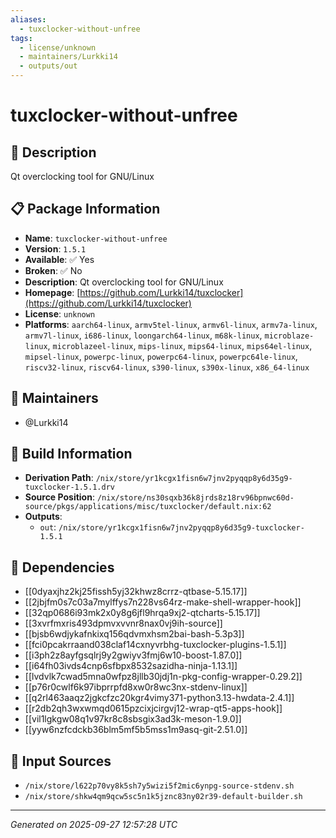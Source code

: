 ```yaml
---
aliases:
  - tuxclocker-without-unfree
tags:
  - license/unknown
  - maintainers/Lurkki14
  - outputs/out
---
```


# tuxclocker-without-unfree

## 📝 Description

Qt overclocking tool for GNU/Linux

## 📋 Package Information

- **Name**: `tuxclocker-without-unfree`
- **Version**: `1.5.1`
- **Available**: ✅ Yes
- **Broken**: ✅ No
- **Description**: Qt overclocking tool for GNU/Linux
- **Homepage**: [https://github.com/Lurkki14/tuxclocker](https://github.com/Lurkki14/tuxclocker)
- **License**: `unknown`
- **Platforms**: `aarch64-linux`, `armv5tel-linux`, `armv6l-linux`, `armv7a-linux`, `armv7l-linux`, `i686-linux`, `loongarch64-linux`, `m68k-linux`, `microblaze-linux`, `microblazeel-linux`, `mips-linux`, `mips64-linux`, `mips64el-linux`, `mipsel-linux`, `powerpc-linux`, `powerpc64-linux`, `powerpc64le-linux`, `riscv32-linux`, `riscv64-linux`, `s390-linux`, `s390x-linux`, `x86_64-linux`
## 👥 Maintainers

- @Lurkki14


## 🔧 Build Information

- **Derivation Path**: `/nix/store/yr1kcgx1fisn6w7jnv2pyqqp8y6d35g9-tuxclocker-1.5.1.drv`
- **Source Position**: `/nix/store/ns30sqxb36k8jrds8z18rv96bpnwc60d-source/pkgs/applications/misc/tuxclocker/default.nix:62`
- **Outputs**:
  - `out`:  `/nix/store/yr1kcgx1fisn6w7jnv2pyqqp8y6d35g9-tuxclocker-1.5.1`

## 🔗 Dependencies

- [[0dyaxjhz2kj25fissh5yj32khwz8crrz-qtbase-5.15.17]]
- [[2jbjfm0s7c03a7mylffys7n228vs64rz-make-shell-wrapper-hook]]
- [[32qp0686i93mk2x0y8g6jfl9hrqa9xj2-qtcharts-5.15.17]]
- [[3xvrfmxris493dpmvxvvnr8nax0vj9ih-source]]
- [[bjsb6wdjykafnkixq156qdvmxhsm2bai-bash-5.3p3]]
- [[fci0pcakrraand038claf14cxnyvrbhg-tuxclocker-plugins-1.5.1]]
- [[i3ph2z8ayfgsqlrj9y2gwiyv3fmj6w10-boost-1.87.0]]
- [[i64fh03ivds4cnp6sfbpx8532sazidha-ninja-1.13.1]]
- [[lvdvlk7cwad5mna0wfpz8jllb30jdj1n-pkg-config-wrapper-0.29.2]]
- [[p76r0cwlf6k97ibprrpfd8xw0r8wc3nx-stdenv-linux]]
- [[q2rl463aaqz2jgkcfzc20kgr4vimy371-python3.13-hwdata-2.4.1]]
- [[r2db2qh3wxwmqd0615pzcixjcirgvj12-wrap-qt5-apps-hook]]
- [[vil1lgkgw08q1v97kr8c8sbsgix3ad3k-meson-1.9.0]]
- [[yyw6nzfcdckb36blm5mf5b5mss1m9asq-git-2.51.0]]

## 📁 Input Sources

- `/nix/store/l622p70vy8k5sh7y5wizi5f2mic6ynpg-source-stdenv.sh`
- `/nix/store/shkw4qm9qcw5sc5n1k5jznc83ny02r39-default-builder.sh`

---
*Generated on 2025-09-27 12:57:28 UTC*
